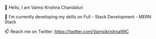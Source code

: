 👋 Hello, I am Vamsi Krishna Chandaluri

🌱 I’m currently developing my skills on Full - Stack Development - MERN Stack

📫 Reach me on Twitter: https://twitter.com/Vamsikrishna99C
